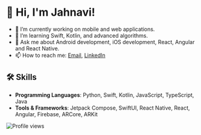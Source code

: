 # 👋 Hi, I'm Jahnavi!
- 🔭 I’m currently working on mobile and web applications.
- 🌱 I’m learning Swift, Kotlin, and advanced algorithms.
- 💬 Ask me about Android development, iOS development, React, Angular and React Native.
- 📫 How to reach me: [Email](mailto:jvemuri3@gmail.com), [LinkedIn](https://www.linkedin.com/in/jahnavi-v-1825a51b5/)

## 🛠️ Skills
- **Programming Languages**: Python, Swift, Kotlin, JavaScript, TypeScript, Java
- **Tools & Frameworks**: Jetpack Compose, SwiftUI, React Native, React, Angular, Firebase, ARCore, ARKit

![Profile views](https://komarev.com/ghpvc/?username=jahnavi&color=brightgreen)

